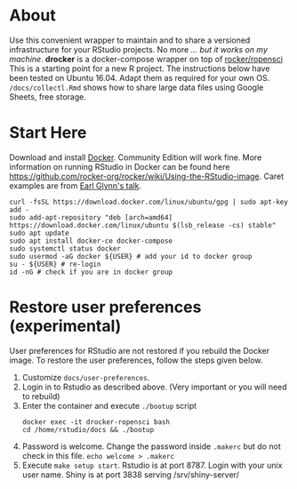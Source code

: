 # About
Use this convenient wrapper to maintain and to share a versioned infrastructure for your RStudio projects. No more *... but it works on my machine*. **drocker** is a docker-compose wrapper on top of [rocker/ropensci](https://github.com/rocker-org/ropensci) This is a starting point for a new R project. The instructions below have been tested on Ubuntu 16.04. Adapt them as required for your own OS. `/docs/collectl.Rmd` shows how to share large data files using Google Sheets, free storage.
# Start Here
Download and install [Docker](https://www.docker.com/get-docker). Community Edition will work fine. More information on running RStudio in Docker can be found here  https://github.com/rocker-org/rocker/wiki/Using-the-RStudio-image. Caret examples are from [Earl Glynn's talk](https://github.com/EarlGlynn/kc-r-users-caret-2017).
```
curl -fsSL https://download.docker.com/linux/ubuntu/gpg | sudo apt-key add -
sudo add-apt-repository "deb [arch=amd64] https://download.docker.com/linux/ubuntu $(lsb_release -cs) stable"
sudo apt update
sudo apt install docker-ce docker-compose
sudo systemctl status docker
sudo usermod -aG docker ${USER} # add your id to docker group
su - ${USER} # re-login
id -nG # check if you are in docker group
```
# Restore user preferences (experimental)
User preferences for RStudio are not restored if you rebuild the Docker image. To restore the user preferences, follow the steps given below.
1. Customize `docs/user-preferences`.
1. Login in to Rstudio as described above. (Very important or you will need to rebuild)
1. Enter the container and execute `./bootup` script
    ```
    docker exec -it drocker-ropensci bash
    cd /home/rstudio/docs && ./bootup
    ```
1. Password is welcome. Change the password inside `.makerc` but do not check in this file. `echo welcome > .makerc`
1. Execute `make setup start`. Rstudio is at port 8787. Login with your unix user name. Shiny is at port 3838 serving /srv/shiny-server/

